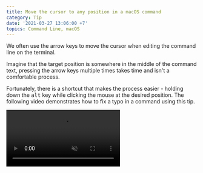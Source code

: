 ```yaml
---
title: Move the cursor to any position in a macOS command
category: Tip
date: '2021-03-27 13:06:00 +7'
topics: Command Line, macOS
---
```


We often use the arrow keys to move the cursor when editing the command line on the terminal.

Imagine that the target position is somewhere in the middle of the command text, pressing the arrow keys multiple times takes time and isn't a comfortable process.

Fortunately, there is a shortcut that makes the process easier - holding down the <kbd>alt</kbd> key while clicking the mouse at the desired position.
The following video demonstrates how to fix a typo in a command using this tip.

<video loop muted controls>
    <source src="/img/move-cursor-terminal.mp4" type="video/mp4">
</video>
